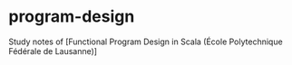 # program-design
Study notes of [Functional Program Design in Scala (École Polytechnique Fédérale de Lausanne)]
